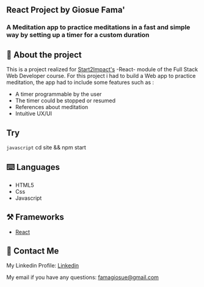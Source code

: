 
## React Project by Giosue Fama'

### A Meditation app to practice meditations in a fast and simple way by setting up a timer for a custom duration 


## :floppy_disk: About the project

This is a project realized for [Start2Impact's](https://www.start2impact.it/) -React- module of the Full Stack Web Developer course. For this project i had to build a Web app to practice meditation, the app had to include some features such as :

- A timer programmable by the user
- The timer could be stopped or resumed
- References about meditation
- Intuitive UX/UI
## Try
`javascript`
cd site && npm start


## :keyboard: Languages

- HTML5
- Css
- Javascript

## :hammer_and_pick: Frameworks

- [React](https://react.dev/)



## :email: Contact Me

My Linkedin Profile: [Linkedin](https://www.linkedin.com/in/giosue-fam%C3%A0-447644271//)

My email if you have any questions: famagiosue@gmail.com
